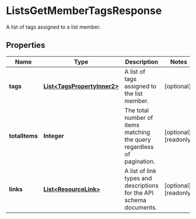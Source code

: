 

# ListsGetMemberTagsResponse

A list of tags assigned to a list member.

## Properties

| Name | Type | Description | Notes |
|------------ | ------------- | ------------- | -------------|
|**tags** | [**List&lt;TagsPropertyInner2&gt;**](TagsPropertyInner2.md) | A list of tags assigned to the list member. |  [optional] |
|**totalItems** | **Integer** | The total number of items matching the query regardless of pagination. |  [optional] [readonly] |
|**links** | [**List&lt;ResourceLink&gt;**](ResourceLink.md) | A list of link types and descriptions for the API schema documents. |  [optional] [readonly] |



